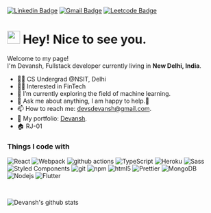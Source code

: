 [![Linkedin Badge](https://img.shields.io/badge/devansh-30302f?style=flat&logo=linkedin)](https://www.linkedin.com/in/devansh-nsut/)
[![Gmail Badge](https://img.shields.io/badge/devsdevansh@gmail.com-30302f?style=flat&logo=Gmail&logoColor=white)](mailto:devsdevansh@gmail.com)
[![Leetcode Badge](https://img.shields.io/badge/dev_ansh-30302f?style=flat&logo=leetcode&logoColor=white)](https://leetcode.com/dev_ansh/)
<h1><img src="https://emojis.slackmojis.com/emojis/images/1531849430/4246/blob-sunglasses.gif?1531849430" width="30"/> Hey! Nice to see you.</h1>

<p>Welcome to my page! </br> I'm Devansh, Fullstack developer currently living in <b>New Delhi, India</b>. </p>

- 👨‍🎓️ CS Undergrad @NSIT, Delhi
- 👨‍💻 Interested in FinTech
- 🔭 I’m currently exploring the field of machine learning.
- 💬 Ask me about anything, I am happy to help.🙂
- 📫 How to reach me: [devsdevansh@gmail.com](mailto:devsdevansh@gmail.com).
- 🔗 My portfolio: [Devansh](http://devanshsuwalka.ml/).
- 🏠 RJ-01

<h3>Things I code with</h3>
<p>
  <img alt="React" src="https://img.shields.io/badge/-React-45b8d8?style=flat-square&logo=react&logoColor=white" />
  <img alt="Webpack" src="https://img.shields.io/badge/-Webpack-8DD6F9?style=flat-square&logo=webpack&logoColor=white" /> 
  <img alt="github actions" src="https://img.shields.io/badge/-Github_Actions-2088FF?style=flat-square&logo=github-actions&logoColor=white" />
  <img alt="TypeScript" src="https://img.shields.io/badge/-TypeScript-007ACC?style=flat-square&logo=typescript&logoColor=white" />
  <img alt="Heroku" src="https://img.shields.io/badge/-Heroku-430098?style=flat-square&logo=heroku&logoColor=white" />
  <img alt="Sass" src="https://img.shields.io/badge/-Sass-CC6699?style=flat-square&logo=sass&logoColor=white" />
  <img alt="Styled Components" src="https://img.shields.io/badge/-Styled_Components-db7092?style=flat-square&logo=styled-components&logoColor=white" />
  <img alt="git" src="https://img.shields.io/badge/-Git-F05032?style=flat-square&logo=git&logoColor=white" />
  <img alt="npm" src="https://img.shields.io/badge/-NPM-CB3837?style=flat-square&logo=npm&logoColor=white" />
  <img alt="html5" src="https://img.shields.io/badge/-HTML5-E34F26?style=flat-square&logo=html5&logoColor=white" />
  <img alt="Prettier" src="https://img.shields.io/badge/-Prettier-F7B93E?style=flat-square&logo=prettier&logoColor=white" />
  <img alt="MongoDB" src="https://img.shields.io/badge/-MongoDB-13aa52?style=flat-square&logo=mongodb&logoColor=white" />
  <img alt="Nodejs" src="https://img.shields.io/badge/-Nodejs-43853d?style=flat-square&logo=Node.js&logoColor=white" />
  <img alt="Flutter" src="https://img.shields.io/badge/-Flutter-F9A03C?style=flat-square&logo=d3.js&logoColor=white" />
</p>
<br>
 
![Devansh's github stats](https://github-readme-stats.vercel.app/api?username=devansh2021&show_icons=true&hide_border=true)

[linkedin]: https://www.linkedin.com/in/devansh-nsut/

<!--
**devansh2021/devansh2021** is a ✨ _special_ ✨ repository because its `README.md` (this file) appears on your GitHub profile.

Here are some ideas to get you started:

- 🔭 I’m currently working on ...
- 🌱 I’m currently learning ...
- 👯 I’m looking to collaborate on ...
- 🤔 I’m looking for help with ...
- 💬 Ask me about ...
- 📫 How to reach me: ...
- 😄 Pronouns: ...
- ⚡ Fun fact: ...
-->
